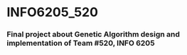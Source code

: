 # INFO6205_520

### Final project about Genetic Algorithm design and implementation of Team #520, INFO 6205
